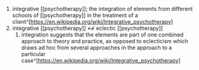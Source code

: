 1. integrative [[psychotherapy]]; the integration of elements from different schools of [[psychotherapy]] in the treatment of a client^[https://en.wikipedia.org/wiki/Integrative_psychotherapy]
2. integrative [[psychotherapy]] ↮ eclectic [[psychotherapy]]
	1. integration suggests that the elements are part of one combined approach to theory and practice, as opposed to eclecticism which draws ad hoc from several approaches in the approach to a particular case^[https://en.wikipedia.org/wiki/Integrative_psychotherapy]